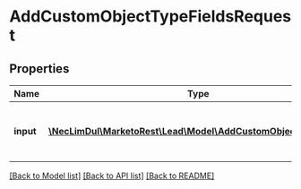 # AddCustomObjectTypeFieldsRequest

## Properties

Name | Type | Description | Notes
------------ | ------------- | ------------- | -------------
**input** | [**\NecLimDul\MarketoRest\Lead\Model\AddCustomObjectTypeField[]**](AddCustomObjectTypeField.md) | List of fields to add to custom object type |

[[Back to Model list]](../../README.md#models) [[Back to API list]](../../README.md#endpoints) [[Back to README]](../../README.md)
